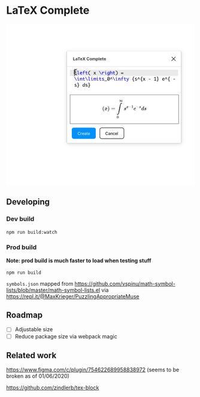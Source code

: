 # LaTeX Complete

![recording](recording.gif)

## Developing

### Dev build

`npm run build:watch`

### Prod build

**Note: prod build is much faster to load when testing stuff**

`npm run build`


`symbols.json` mapped from https://github.com/vspinu/math-symbol-lists/blob/master/math-symbol-lists.el via https://repl.it/@MaxKrieger/PuzzlingAppropriateMuse

## Roadmap

-   [ ] Adjustable size
- [ ] Reduce package size via webpack magic

## Related work


https://www.figma.com/c/plugin/754622689958838972 (seems to be broken as of 01/06/2020)

https://github.com/zindlerb/tex-block

